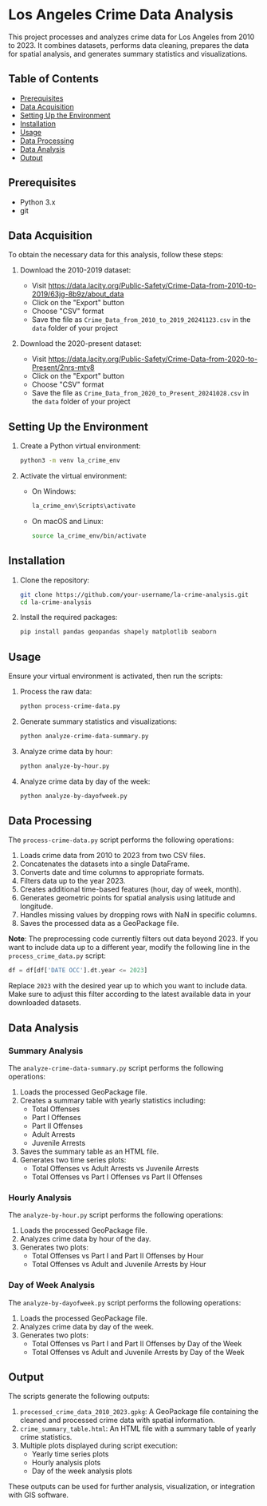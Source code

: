 # Los Angeles Crime Data Analysis

This project processes and analyzes crime data for Los Angeles from 2010 to 2023. It combines datasets, performs data cleaning, prepares the data for spatial analysis, and generates summary statistics and visualizations.

## Table of Contents

- [Prerequisites](#prerequisites)
- [Data Acquisition](#data-acquisition)
- [Setting Up the Environment](#setting-up-the-environment)
- [Installation](#installation)
- [Usage](#usage)
- [Data Processing](#data-processing)
- [Data Analysis](#data-analysis)
- [Output](#output)

## Prerequisites

- Python 3.x
- git

## Data Acquisition

To obtain the necessary data for this analysis, follow these steps:

1. Download the 2010-2019 dataset:
   - Visit https://data.lacity.org/Public-Safety/Crime-Data-from-2010-to-2019/63jg-8b9z/about_data
   - Click on the "Export" button
   - Choose "CSV" format
   - Save the file as `Crime_Data_from_2010_to_2019_20241123.csv` in the `data` folder of your project

2. Download the 2020-present dataset:
   - Visit https://data.lacity.org/Public-Safety/Crime-Data-from-2020-to-Present/2nrs-mtv8
   - Click on the "Export" button
   - Choose "CSV" format
   - Save the file as `Crime_Data_from_2020_to_Present_20241028.csv` in the `data` folder of your project

## Setting Up the Environment

1. Create a Python virtual environment:
   ```bash
   python3 -m venv la_crime_env
   ```

2. Activate the virtual environment:
   - On Windows:
     ```bash
     la_crime_env\Scripts\activate
     ```
   - On macOS and Linux:
     ```bash
     source la_crime_env/bin/activate
     ```

## Installation

1. Clone the repository:
   ```bash
   git clone https://github.com/your-username/la-crime-analysis.git
   cd la-crime-analysis
   ```

2. Install the required packages:
   ```bash
   pip install pandas geopandas shapely matplotlib seaborn
   ```

## Usage

Ensure your virtual environment is activated, then run the scripts:

1. Process the raw data:
   ```bash
   python process-crime-data.py
   ```

2. Generate summary statistics and visualizations:
   ```bash
   python analyze-crime-data-summary.py
   ```

3. Analyze crime data by hour:
   ```bash
   python analyze-by-hour.py
   ```

4. Analyze crime data by day of the week:
   ```bash
   python analyze-by-dayofweek.py
   ```

## Data Processing

The `process-crime-data.py` script performs the following operations:

1. Loads crime data from 2010 to 2023 from two CSV files.
2. Concatenates the datasets into a single DataFrame.
3. Converts date and time columns to appropriate formats.
4. Filters data up to the year 2023.
5. Creates additional time-based features (hour, day of week, month).
6. Generates geometric points for spatial analysis using latitude and longitude.
7. Handles missing values by dropping rows with NaN in specific columns.
8. Saves the processed data as a GeoPackage file.

**Note**: The preprocessing code currently filters out data beyond 2023. If you want to include data up to a different year, modify the following line in the `process_crime_data.py` script:

```python
df = df[df['DATE OCC'].dt.year <= 2023]
```

Replace `2023` with the desired year up to which you want to include data. Make sure to adjust this filter according to the latest available data in your downloaded datasets.

## Data Analysis

### Summary Analysis

The `analyze-crime-data-summary.py` script performs the following operations:

1. Loads the processed GeoPackage file.
2. Creates a summary table with yearly statistics including:
   - Total Offenses
   - Part I Offenses
   - Part II Offenses
   - Adult Arrests
   - Juvenile Arrests
3. Saves the summary table as an HTML file.
4. Generates two time series plots:
   - Total Offenses vs Adult Arrests vs Juvenile Arrests
   - Total Offenses vs Part I Offenses vs Part II Offenses

### Hourly Analysis

The `analyze-by-hour.py` script performs the following operations:

1. Loads the processed GeoPackage file.
2. Analyzes crime data by hour of the day.
3. Generates two plots:
   - Total Offenses vs Part I and Part II Offenses by Hour
   - Total Offenses vs Adult and Juvenile Arrests by Hour

### Day of Week Analysis

The `analyze-by-dayofweek.py` script performs the following operations:

1. Loads the processed GeoPackage file.
2. Analyzes crime data by day of the week.
3. Generates two plots:
   - Total Offenses vs Part I and Part II Offenses by Day of the Week
   - Total Offenses vs Adult and Juvenile Arrests by Day of the Week

## Output

The scripts generate the following outputs:

1. `processed_crime_data_2010_2023.gpkg`: A GeoPackage file containing the cleaned and processed crime data with spatial information.
2. `crime_summary_table.html`: An HTML file with a summary table of yearly crime statistics.
3. Multiple plots displayed during script execution:
   - Yearly time series plots
   - Hourly analysis plots
   - Day of the week analysis plots

These outputs can be used for further analysis, visualization, or integration with GIS software.